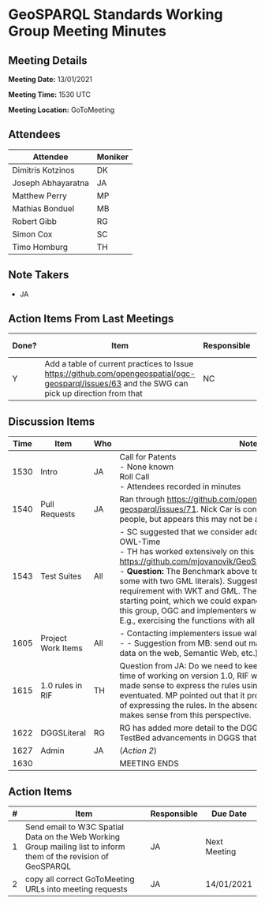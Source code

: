 # GeoSPARQL Standards Working Group Meeting Minutes
## Meeting Details
**Meeting Date:** 13/01/2021

**Meeting Time:** 1530 UTC

**Meeting Location:** GoToMeeting  

## Attendees
Attendee | Moniker |
---- | ---- |
Dimitris Kotzinos | DK |
Joseph Abhayaratna | JA |
Matthew Perry | MP |
Mathias Bonduel | MB |
Robert Gibb | RG |
Simon Cox | SC |
Timo Homburg | TH |

## Note Takers
- JA

## Action Items From Last Meetings
Done? | Item | Responsible | Due Date |
---- | ---- | ---- | --- |
Y | Add a table of current practices to Issue https://github.com/opengeospatial/ogc-geosparql/issues/63 and the SWG can pick up direction from that | NC | Next Meeting |

## Discussion Items
Time | Item | Who | Notes |
---- | ---- | ---- | ---- |
1530 | Intro | JA | Call for Patents <BR/> - None known <BR/> Roll Call <BR/> - Attendees recorded in minutes |
1540 | Pull Requests | JA | Ran through https://github.com/opengeospatial/ogc-geosparql/issues/71. Nick Car is continuing the conversation with RIF people, but appears this may not be as helpful as hoped |
1543 | Test Suites | All | - SC suggested that we consider adding tests, as he is doing for OWL-Time <BR/> - TH has worked extensively on this here: https://github.com/mjovanovik/GeoSPARQLBenchmark/tree/develop/2 <BR/> - **Question:** The Benchmark above tests with two WKT literals (and some with two GML literals). Suggested that we at least exercise each requirement with WKT and GML. The Benchmark provides a good starting point, which we could expand on to meet the requirements of this group, OGC and implementers with respect to compliance testing. E.g., exercising the functions with all relevant Geometry types. |
1605 | Project Work Items | All | - Contacting implementers issue walked through <BR/> - -	Suggestion from MB: send out mail to W3C mailinglists? (Spatial data on the web, Semantic Web, etc.) (*Action 1*) |
1615 | 1.0 rules in RIF | TH | Question from JA: Do we need to keep adding more RIF rules? At the time of working on version 1.0, RIF was expected to take off, so it made sense to express the rules using it. However, this hasn’t eventuated. MP pointed out that it provides an unambiguous manner of expressing the rules. In the absence of a well used alternative, it still makes sense from this perspective. |
1622 | DGGSLiteral | RG | RG has added more detail to the DGGSLiteral issue to describe TestBed advancements in DGGS that may be relevant |
1627 | Admin | JA | (*Action 2*) |
1630 | | | MEETING ENDS |

## Action Items
\# | Item | Responsible | Due Date |
---- | ---- | ---- | ---- |
1 | Send email to W3C Spatial Data on the Web Working Group mailing list to inform them of the revision of GeoSPARQL | JA | Next Meeting |
2 | copy all correct GoToMeeting URLs into meeting requests | JA | 14/01/2021 |
